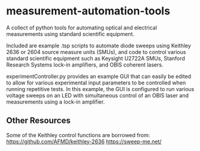 # measurement-automation-tools
A collect of python tools for automating optical and electrical measurements using standard scientific equipment.

Included are example .tsp scripts to automate diode sweeps using Keithley 2636 or 2604 source measure units (SMUs), and code to control various standard scientific equipment such as Keysight U2722A SMUs, Stanford Research Systems lock-in amplifiers, and OBIS coherent lasers. 

experimentController.py provides an example GUI that can easily be edited to allow for various experimental input parameters to be controlled when running repetitive tests. In this example, the GUI is configured to run various voltage sweeps on an LED with simultaneous control of an OBIS laser and measurements using a lock-in amplifier.

## Other Resources
Some of the Keithley control functions are borrowed from: https://github.com/AFMD/keithley-2636
https://sweep-me.net/
